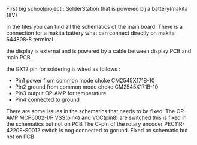 First big schoolproject : SolderStation that is powered bij a battery(makita 18V)

In the files you can find all the schematics of the main board. There is a connection for a makita battery what can connect directly on makita 644808-8 terminal.


the display is external and is powered by a cable between display PCB and main PCB. 

the GX12 pin for soldering is wired as follows : 
-  Pin1 power from common mode choke CM2545X171B-10
-  Pin2 ground from common mode choke CM2545X171B-10
-  Pin3 output OP-AMP for temperature 
-  Pin4 connected to ground 

There are some issues in the schematics that needs to be fixed. 
The OP-AMP MCP6002-I/P VSS(pin4) and VCC(pin8)  are switched this is fixed in the schematics but not on PCB
The C-pin  of the rotary encoder PEC11R-4220F-S0012  switch is nog connected to gorund. Fixed on schematic but not on PCB

